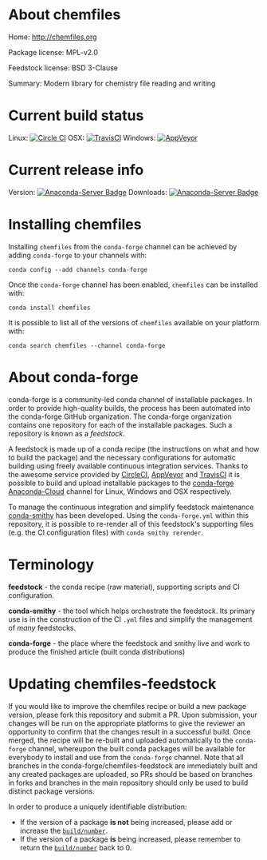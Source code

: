 About chemfiles
===============

Home: http://chemfiles.org

Package license: MPL-v2.0

Feedstock license: BSD 3-Clause

Summary: Modern library for chemistry file reading and writing



Current build status
====================

Linux: [![Circle CI](https://circleci.com/gh/conda-forge/chemfiles-feedstock.svg?style=shield)](https://circleci.com/gh/conda-forge/chemfiles-feedstock)
OSX: [![TravisCI](https://travis-ci.org/conda-forge/chemfiles-feedstock.svg?branch=master)](https://travis-ci.org/conda-forge/chemfiles-feedstock)
Windows: [![AppVeyor](https://ci.appveyor.com/api/projects/status/github/conda-forge/chemfiles-feedstock?svg=True)](https://ci.appveyor.com/project/conda-forge/chemfiles-feedstock/branch/master)

Current release info
====================
Version: [![Anaconda-Server Badge](https://anaconda.org/conda-forge/chemfiles/badges/version.svg)](https://anaconda.org/conda-forge/chemfiles)
Downloads: [![Anaconda-Server Badge](https://anaconda.org/conda-forge/chemfiles/badges/downloads.svg)](https://anaconda.org/conda-forge/chemfiles)

Installing chemfiles
====================

Installing `chemfiles` from the `conda-forge` channel can be achieved by adding `conda-forge` to your channels with:

```
conda config --add channels conda-forge
```

Once the `conda-forge` channel has been enabled, `chemfiles` can be installed with:

```
conda install chemfiles
```

It is possible to list all of the versions of `chemfiles` available on your platform with:

```
conda search chemfiles --channel conda-forge
```


About conda-forge
=================

conda-forge is a community-led conda channel of installable packages.
In order to provide high-quality builds, the process has been automated into the
conda-forge GitHub organization. The conda-forge organization contains one repository
for each of the installable packages. Such a repository is known as a *feedstock*.

A feedstock is made up of a conda recipe (the instructions on what and how to build
the package) and the necessary configurations for automatic building using freely
available continuous integration services. Thanks to the awesome service provided by
[CircleCI](https://circleci.com/), [AppVeyor](http://www.appveyor.com/)
and [TravisCI](https://travis-ci.org/) it is possible to build and upload installable
packages to the [conda-forge](https://anaconda.org/conda-forge)
[Anaconda-Cloud](http://docs.anaconda.org/) channel for Linux, Windows and OSX respectively.

To manage the continuous integration and simplify feedstock maintenance
[conda-smithy](http://github.com/conda-forge/conda-smithy) has been developed.
Using the ``conda-forge.yml`` within this repository, it is possible to re-render all of
this feedstock's supporting files (e.g. the CI configuration files) with ``conda smithy rerender``.


Terminology
===========

**feedstock** - the conda recipe (raw material), supporting scripts and CI configuration.

**conda-smithy** - the tool which helps orchestrate the feedstock.
                   Its primary use is in the construction of the CI ``.yml`` files
                   and simplify the management of *many* feedstocks.

**conda-forge** - the place where the feedstock and smithy live and work to
                  produce the finished article (built conda distributions)


Updating chemfiles-feedstock
============================

If you would like to improve the chemfiles recipe or build a new
package version, please fork this repository and submit a PR. Upon submission,
your changes will be run on the appropriate platforms to give the reviewer an
opportunity to confirm that the changes result in a successful build. Once
merged, the recipe will be re-built and uploaded automatically to the
`conda-forge` channel, whereupon the built conda packages will be available for
everybody to install and use from the `conda-forge` channel.
Note that all branches in the conda-forge/chemfiles-feedstock are
immediately built and any created packages are uploaded, so PRs should be based
on branches in forks and branches in the main repository should only be used to
build distinct package versions.

In order to produce a uniquely identifiable distribution:
 * If the version of a package **is not** being increased, please add or increase
   the [``build/number``](http://conda.pydata.org/docs/building/meta-yaml.html#build-number-and-string).
 * If the version of a package **is** being increased, please remember to return
   the [``build/number``](http://conda.pydata.org/docs/building/meta-yaml.html#build-number-and-string)
   back to 0.
